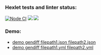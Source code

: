 ### Hexlet tests and linter status:
[![Node CI](https://github.com/shtiltckhen/frontend-project-46/actions/workflows/nodejs.yml/badge.svg)](https://github.com/shtiltckhen/frontend-project-46/actions/workflows/nodejs.yml)
<a href="https://codeclimate.com/github/shtiltckhen/frontend-project-46/maintainability"><img src="https://api.codeclimate.com/v1/badges/9896ca4f780640a0f035/maintainability" /></a>
<a href="https://codeclimate.com/github/shtiltckhen/frontend-project-46/test_coverage"><img src="https://api.codeclimate.com/v1/badges/9896ca4f780640a0f035/test_coverage" /></a>
### Demo:
* [demo gendiff filepath1.json filepath2.json](https://asciinema.org/a/vGr1S3ZCH8ZxYa04iBCCkIru2)
* [demo gendiff filepath1.yml filepath2.yml](https://asciinema.org/a/JbJuP5qp8cy0APFjq6Ya58MyR)